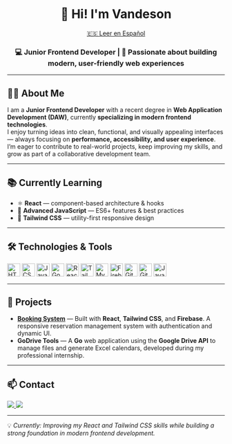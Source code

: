 <h1 align="center">👋 Hi! I'm Vandeson</h1>

<p align="center">
  <a href="README.md">🇪🇸 Leer en Español</a>
</p>

<h3 align="center">💻 Junior Frontend Developer | 🎨 Passionate about building modern, user-friendly web experiences</h3>

---

## 🧑‍💻 About Me
I am a **Junior Frontend Developer** with a recent degree in **Web Application Development (DAW)**, currently **specializing in modern frontend technologies**.  
I enjoy turning ideas into clean, functional, and visually appealing interfaces — always focusing on **performance, accessibility, and user experience**.  
I’m eager to contribute to real-world projects, keep improving my skills, and grow as part of a collaborative development team.

---

## 📚 Currently Learning
- ⚛️ **React** — component-based architecture & hooks  
- 📜 **Advanced JavaScript** — ES6+ features & best practices  
- 🎨 **Tailwind CSS** — utility-first responsive design

---

## 🛠️ Technologies & Tools
<p align="left">
  <img src="https://cdn.jsdelivr.net/gh/devicons/devicon/icons/html5/html5-original.svg" height="30" alt="HTML5" />
  <img src="https://cdn.jsdelivr.net/gh/devicons/devicon/icons/css3/css3-original.svg" height="30" alt="CSS3" />
  <img src="https://cdn.jsdelivr.net/gh/devicons/devicon/icons/javascript/javascript-original.svg" height="30" alt="JavaScript" />
  <img src="https://cdn.jsdelivr.net/gh/devicons/devicon/icons/go/go-original.svg" height="30" alt="Go" />
  <img src="https://cdn.jsdelivr.net/gh/devicons/devicon/icons/react/react-original.svg" height="30" alt="React" />
  <img src="https://cdn.jsdelivr.net/gh/devicons/devicon/icons/tailwindcss/tailwindcss-original-wordmark.svg" height="30" alt="TailwindCSS" />
  <img src="https://cdn.jsdelivr.net/gh/devicons/devicon/icons/mysql/mysql-original.svg" height="30" alt="MySQL" />
  <img src="https://cdn.jsdelivr.net/gh/devicons/devicon/icons/firebase/firebase-plain-wordmark.svg" height="30" alt="Firebase" />
  <img src="https://cdn.jsdelivr.net/gh/devicons/devicon/icons/github/github-original.svg" height="30" alt="GitHub" />
  <img src="https://cdn.jsdelivr.net/gh/devicons/devicon/icons/git/git-original.svg" height="30" alt="Git" />
  <img src="https://cdn.jsdelivr.net/gh/devicons/devicon/icons/java/java-original.svg" height="30" alt="Java" />
</p>

---

## 🚀 Projects
- **[Booking System](https://github.com/vandeson2/Sistema-de-reservas)** — Built with **React**, **Tailwind CSS**, and **Firebase**. A responsive reservation management system with authentication and dynamic UI.  
- **GoDrive Tools** — A **Go** web application using the **Google Drive API** to manage files and generate Excel calendars, developed during my professional internship.

---

## 📫 Contact
<p align="left">
  <a href="https://www.linkedin.com/in/tuusuario/" target="_blank">
    <img src="https://img.shields.io/badge/LinkedIn-0A66C2?style=for-the-badge&logo=linkedin&logoColor=white" />
  </a>
  <a href="mailto:tuemail@example.com">
    <img src="https://img.shields.io/badge/Gmail-D14836?style=for-the-badge&logo=gmail&logoColor=white" />
  </a>
</p>

---
💡 *Currently: Improving my React and Tailwind CSS skills while building a strong foundation in modern frontend development.*
